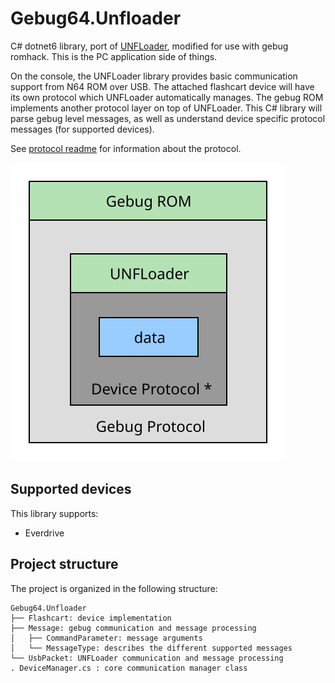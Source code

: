 # Gebug64.Unfloader

C# dotnet6 library, port of [UNFLoader](https://github.com/buu342/N64-UNFLoader), modified for use with gebug romhack. This is the PC application side of things.

On the console, the UNFLoader library provides basic communication support from N64 ROM over USB. The attached flashcart device will have its own protocol which UNFLoader automatically manages. The gebug ROM implements another protocol layer on top of UNFLoader. This C# library will parse gebug level messages, as well as understand device specific protocol messages (for supported devices).

See [protocol readme](doc/ProtocolReadme.md) for information about the protocol.

![image](doc/protocol_wrap.svg)

## Supported devices

This library supports:

* Everdrive


## Project structure

The project is organized in the following structure:

```
Gebug64.Unfloader
├── Flashcart: device implementation
├── Message: gebug communication and message processing
│   ├── CommandParameter: message arguments
│   └── MessageType: describes the different supported messages
└── UsbPacket: UNFLoader communication and message processing
. DeviceManager.cs : core communication manager class

```
